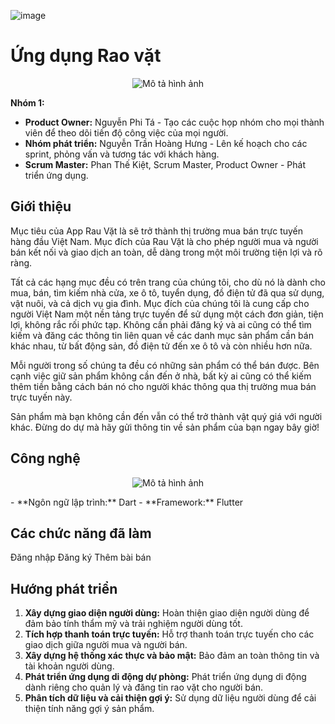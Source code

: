![image](https://github.com/PhiTaNguyen/RaoVatTH/assets/92621355/700c24d0-4613-4f40-9841-c39177274108) <p align="center">
  <h1>Ứng dụng Rao vặt</h1>
</p>

<p align="center">
  <img src="https://github.com/PhiTaNguyen/RaoVatTH/assets/92621355/875c5f35-32a6-4423-8c47-2f1d4516967a" alt="Mô tả hình ảnh">
</p>

**Nhóm 1:**
- **Product Owner:** Nguyễn Phi Tá - Tạo các cuộc họp nhóm cho mọi thành viên để theo dõi tiến độ công việc của mọi người.
- **Nhóm phát triển:** Nguyễn Trần Hoàng Hưng - Lên kế hoạch cho các sprint, phỏng vấn và tương tác với khách hàng.
- **Scrum Master:** Phan Thế Kiệt, Scrum Master, Product Owner - Phát triển ứng dụng.

## Giới thiệu
Mục tiêu của App Rau Vặt là sẽ trở thành thị trường mua bán trực tuyến hàng đầu Việt Nam. Mục đích của Rau Vặt là cho phép người mua và người bán kết nối và giao dịch an toàn, dễ dàng trong một môi trường tiện lợi và rõ ràng.

Tất cả các hạng mục đều có trên trang của chúng tôi, cho dù nó là dành cho mua, bán, tìm kiếm nhà cửa, xe ô tô, tuyển dụng, đồ điện tử đã qua sử dụng, vật nuôi, và cả dịch vụ gia đình. Mục đích của chúng tôi là cung cấp cho người Việt Nam một nền tảng trực tuyến để sử dụng một cách đơn giản, tiện lợi, không rắc rối phức tạp. Không cần phải đăng ký và ai cũng có thể tìm kiếm và đăng các thông tin liên quan về các danh mục sản phẩm cần bán khác nhau, từ bất động sản, đồ điện tử đến xe ô tô và còn nhiều hơn nữa.

Mỗi người trong số chúng ta đều có những sản phẩm có thể bán được. Bên cạnh việc giữ sản phẩm không cần đến ở nhà, bất kỳ ai cũng có thể kiếm thêm tiền bằng cách bán nó cho người khác thông qua thị trường mua bán trực tuyến này.

Sản phẩm mà bạn không cần đến vẫn có thể trở thành vật quý giá với người khác. Đừng do dự mà hãy gửi thông tin về sản phẩm của bạn ngay bây giờ!

## Công nghệ
<p align="center">
  <img src="https://github.com/6hoo7/Rao-Vat/assets/140428458/ff974253-fb01-45c4-910f-c660ca346881]([https://intech.vietnamworks.com/media/gallery/2023/02/03/63dcc0393b26b.jpg](https://intech.vietnamworks.com/media/gallery/2023/02/03/63dcc0393b26b.jpg)" alt="Mô tả hình ảnh">
</p>
- **Ngôn ngữ lập trình:** Dart
- **Framework:** Flutter

## Các chức năng đã làm
Đăng nhập
Đăng ký
Thêm bài bán

## Hướng phát triển
1. **Xây dựng giao diện người dùng:** Hoàn thiện giao diện người dùng để đảm bảo tính thẩm mỹ và trải nghiệm người dùng tốt.
2. **Tích hợp thanh toán trực tuyến:** Hỗ trợ thanh toán trực tuyến cho các giao dịch giữa người mua và người bán.
3. **Xây dựng hệ thống xác thực và bảo mật:** Bảo đảm an toàn thông tin và tài khoản người dùng.
4. **Phát triển ứng dụng di động dự phòng:** Phát triển ứng dụng di động dành riêng cho quản lý và đăng tin rao vặt cho người bán.
5. **Phân tích dữ liệu và cải thiện gợi ý:** Sử dụng dữ liệu người dùng để cải thiện tính năng gợi ý sản phẩm.
